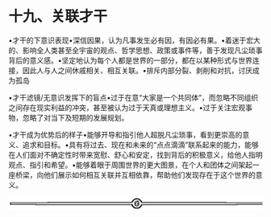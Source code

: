 # 十九、关联才干

•才干的下意识表现•深信因果，认为凡事发生必有因，有因必有果。•着迷于宏大的、影响全人类甚至全宇宙的观点、哲学思想、政策或事件等，善于发现凡尘琐事背后的意义感。•坚定地认为每个人都是世界的一部分，都在以某种形式与世界连接，因此人与人之间休戚相关、相互关联。•排斥内部分裂、剥削和对抗，讨厌成为孤岛

•才干滤镜/无意识发挥下的盲点•过于在意“大家是一个共同体”，而忽略不同组织之间存在现实利益的冲突，甚至被认为过于天真或理想主义。•过于关注宏观事物，忽略了对当下及短期的发展规划。

•才干成为优势后的样子•能够开导和指引他人超脱凡尘琐事，看到更崇高的意义、追求和目标。•具有将过去、现在和未来的“点点滴滴”联系起来的能力，能够在人们面对不确定性时带来宽慰、舒心和安定，找到背后的积极意义，给他人指明观点、指引和希望。•能够着眼于周围世界的更大图景，在个人和团体之间架起一座桥梁，向他们展示如何相互关联并互相依靠，帮助他们发现存在于这个世界的意义。

![](img/6c7de331872a8117bb5e80b7aec8953a.png)